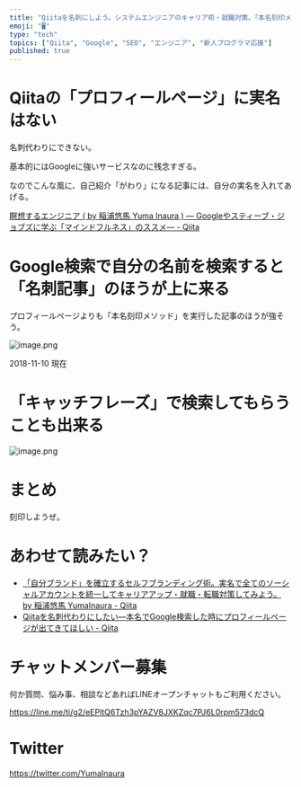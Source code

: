```yaml
---
title: "Qiitaを名刺にしよう。システムエンジニアのキャリア術・就職対策。「本名刻印メソッド」のススメ。"
emoji: "🖥"
type: "tech"
topics: ["Qiita", "Google", "SEO", "エンジニア", "新人プログラマ応援"]
published: true
---
```


# Qiitaの「プロフィールページ」に実名はない

名刺代わりにできない。

基本的にはGoogleに強いサービスなのに残念すぎる。

なのでこんな風に、自己紹介「がわり」になる記事には、自分の実名を入れてあげる。

[瞑想するエンジニア ( by 稲浦悠馬 Yuma Inaura ) — Googleやスティーブ・ジョブズに学ぶ「マインドフルネス」のススメ— - Qiita](https://qiita.com/YumaInaura/items/f1a55b0b342954224207)

# Google検索で自分の名前を検索すると「名刺記事」のほうが上に来る

プロフィールページよりも「本名刻印メソッド」を実行した記事のほうが強そう。

![image.png](https://qiita-image-store.s3.amazonaws.com/0/89618/3c934349-b5c8-e98a-9628-53c00546791a.png)

2018-11-10 現在

# 「キャッチフレーズ」で検索してもらうことも出来る


![image.png](https://qiita-image-store.s3.amazonaws.com/0/89618/47a362f7-5e42-9847-ec94-1b15da1a5bbc.png)

# まとめ

刻印しようぜ。

# あわせて読みたい？

- [「自分ブランド」を確立するセルフブランディング術。実名で全てのソーシャルアカウントを統一してキャリアアップ・就職・転職対策してみよう。 by 稲浦悠馬 YumaInaura - Qiita](https://qiita.com/YumaInaura/items/76ce5f63a47e44f0193b)
- [Qiitaを名刺代わりにしたい—本名でGoogle検索した時にプロフィールページが出てきてほしい - Qiita](https://qiita.com/YumaInaura/items/d36130d9f353dfdfe91d)








<!-- Update From Qiita API -->

# チャットメンバー募集


何か質問、悩み事、相談などあればLINEオープンチャットもご利用ください。

https://line.me/ti/g2/eEPltQ6Tzh3pYAZV8JXKZqc7PJ6L0rpm573dcQ





# Twitter


https://twitter.com/YumaInaura


<!-- Update From Qiita API -->



